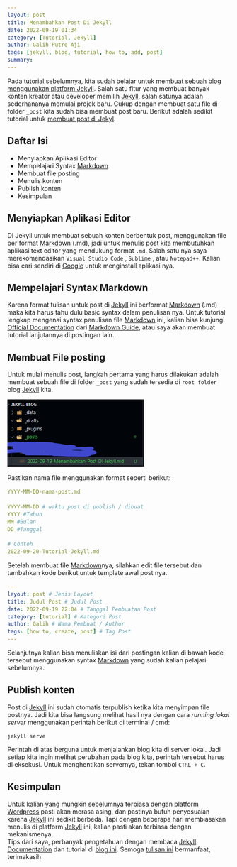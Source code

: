 ```yaml
---
layout: post
title: Menambahkan Post Di Jekyll
date: 2022-09-19 01:34
category: [Tutorial, Jekyll]
author: Galih Putro Aji
tags: [jekyll, blog, tutorial, how to, add, post]
summary:
---
```


Pada tutorial sebelumnya, kita sudah belajar untuk [membuat sebuah blog menggunakan platform Jekyll](https://galihputroaji.github.io/posts/Tutorial-Jekyll/). Salah satu fitur yang membuat banyak konten kreator atau developer memilih [Jekyll](https://jekyllrb.com/), salah satunya adalah sederhananya memulai projek baru. Cukup dengan membuat satu file di folder `_post` kita sudah bisa membuat post baru. Berikut adalah sedikit tutorial untuk [membuat post di Jekyl](https://jekyllrb.com/docs/posts/).

## Daftar Isi

- Menyiapkan Aplikasi Editor
- Mempelajari Syntax [Markdown](https://www.markdownguide.org/)
- Membuat file posting
- Menulis konten
- Publish konten
- Kesimpulan

## Menyiapkan Aplikasi Editor

Di Jekyll untuk membuat sebuah konten berbentuk post, menggunakan file ber format [Markdown](https://www.markdownguide.org/) (.md), jadi untuk menulis post kita membutuhkan aplikasi text editor yang mendukung format `.md`. Salah satu nya saya merekomendasikan `Visual Studio Code` , `Sublime` , atau `Notepad++`.
Kalian bisa cari sendiri di [Google](https://google.com) untuk menginstall aplikasi nya.

## Mempelajari Syntax Markdown

Karena format tulisan untuk post di [Jekyll](https://jekyllrb.com/) ini berformat [Markdown](https://www.markdownguide.org/) (.md) maka kita harus tahu dulu basic syntax dalam penulisan nya. Untuk tutorial lengkap mengenai syntax penulisan file [Markdown](https://www.markdownguide.org/) ini, kalian bisa kunjungi [Official Documentation](https://www.markdownguide.org/basic-syntax/) dari [Markdown Guide](https://www.markdownguide.org), atau saya akan membuat tutorial lanjutannya di postingan lain.

## Membuat File posting

Untuk mulai menulis post, langkah pertama yang harus dilakukan adalah membuat sebuah file di folder `_post` yang sudah tersedia di `root folder` blog [Jekyll](https://jekyllrb.com/) kita.

![add file!](/assets/img/menambah-post-jekyll/add-file.png)

Pastikan nama file menggunakan format seperti berikut:

```yml
YYYY-MM-DD-nama-post.md

YYYY-MM-DD # waktu post di publish / dibuat
YYYY #Tahun
MM #Bulan
DD #Tanggal

# Contoh
2022-09-20-Tutorial-Jekyll.md
```

Setelah membuat file [Markdown](https://www.markdownguide.org/)nya, silahkan edit file tersebut dan tambahkan kode berikut untuk template awal post nya.

```yaml
---
layout: post # Jenis Layout
title: Judul Post # Judul Post
date: 2022-09-19 22:04 # Tanggal Pembuatan Post
category: [tutorial] # Kategori Post
author: Galih # Nama Pembuat / Author
tags: [how to, create, post] # Tag Post
---
```

Selanjutnya kalian bisa menuliskan isi dari postingan kalian di bawah kode tersebut menggunakan syntax [Markdown](https://www.markdownguide.org/) yang sudah kalian pelajari sebelumnya.

## Publish konten

Post di [Jekyll](https://jekyllrb.com/) ini sudah otomatis terpublish ketika kita menyimpan file postnya. Jadi kita bisa langsung melihat hasil nya dengan cara _running lokal server_ menggunakan perintah berikut di terminal / cmd:

```console
jekyll serve
```

Perintah di atas berguna untuk menjalankan blog kita di server lokal. Jadi setiap kita ingin melihat perubahan pada blog kita, perintah tersebut harus di eksekusi. Untuk menghentikan servernya, tekan tombol `CTRL + C`.

## Kesimpulan

Untuk kalian yang mungkin sebelumnya terbiasa dengan platform [Wordpress](https://wordpress.com) pasti akan merasa asing, dan pastinya butuh penyesuaian karena [Jekyll](https://jekyllrb.com/) ini sedikit berbeda. Tapi dengan beberapa hari membiasakan menulis di platform [Jekyll](https://jekyllrb.com/) ini, kalian pasti akan terbiasa dengan mekanismenya.  
Tips dari saya, perbanyak pengetahuan dengan membaca [Jekyll Documentation](https://jekyllrb.com/docs/) dan tutorial di [blog ini](https://galihputroaji.github.io). Semoga [tulisan ini](https://galihputroaji.github.io/posts/Menambahkan-Post-Di-Jekyll/) bermanfaat, terimakasih.
